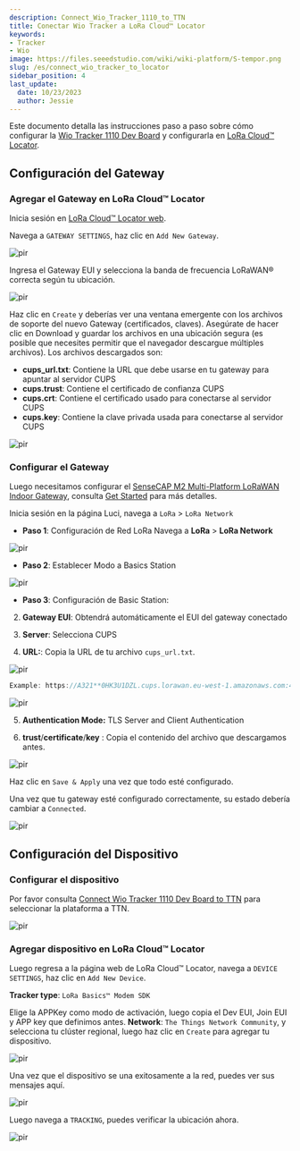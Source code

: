 ```yaml
---
description: Connect_Wio_Tracker_1110_to_TTN
title: Conectar Wio Tracker a LoRa Cloud™ Locator
keywords: 
- Tracker
- Wio
image: https://files.seeedstudio.com/wiki/wiki-platform/S-tempor.png
slug: /es/connect_wio_tracker_to_locator
sidebar_position: 4
last_update:
  date: 10/23/2023
  author: Jessie
---
```



Este documento detalla las instrucciones paso a paso sobre cómo configurar la [Wio Tracker 1110 Dev Board](https://www.seeedstudio.com/Wio-Tracker-1110-Dev-Board-p-5799.html) y configurarla en [LoRa Cloud™ Locator](https://locator.loracloud.com).

## Configuración del Gateway

### Agregar el Gateway en LoRa Cloud™ Locator

Inicia sesión en [LoRa Cloud™ Locator web](https://locator.loracloud.com).

Navega a `GATEWAY SETTINGS`, haz clic en `Add New Gateway`.

<p style={{textAlign: 'center'}}><img src="https://files.seeedstudio.com/wiki/SenseCAP/wio_tracker/gateway-locator.png" alt="pir" width={800} height="auto" /></p>

Ingresa el Gateway EUI y selecciona la banda de frecuencia LoRaWAN® correcta según tu ubicación.

<p style={{textAlign: 'center'}}><img src="https://files.seeedstudio.com/wiki/SenseCAP/wio_tracker/gateway-locator2.png" alt="pir" width={800} height="auto" /></p>

Haz clic en `Create` y deberías ver una ventana emergente con los archivos de soporte del nuevo Gateway (certificados, claves). Asegúrate de hacer clic en Download y guardar los archivos en una ubicación segura (es posible que necesites permitir que el navegador descargue múltiples archivos). Los archivos descargados son:

- **cups_url.txt**: Contiene la URL que debe usarse en tu gateway para apuntar al servidor CUPS
- **cups.trust**: Contiene el certificado de confianza CUPS
- **cups.crt**: Contiene el certificado usado para conectarse al servidor CUPS
- **cups.key**: Contiene la clave privada usada para conectarse al servidor CUPS

<p style={{textAlign: 'center'}}><img src="https://files.seeedstudio.com/wiki/SenseCAP/wio_tracker/gateway22.png" alt="pir" width={800} height="auto" /></p>

### Configurar el Gateway

Luego necesitamos configurar el [SenseCAP M2 Multi-Platform LoRaWAN Indoor Gateway](https://www.seeedstudio.com/SenseCAP-Multi-Platform-LoRaWAN-Indoor-Gateway-SX1302-EU868-p-5471.html), consulta [Get Started](https://wiki.seeedstudio.com/es/quick_start_with_M2_MP/) para más detalles.

Inicia sesión en la página Luci, navega a `LoRa` > `LoRa Network`

- **Paso 1**: Configuración de Red LoRa
Navega a **LoRa** > **LoRa Network**

<p style={{textAlign: 'center'}}><img src="https://files.seeedstudio.com/wiki/SenseCAP/wio_tracker/lora-network.png" alt="pir" width={800} height="auto" /></p>

- **Paso 2**: Establecer Modo a Basics Station

<p style={{textAlign: 'center'}}><img src="https://files.seeedstudio.com/wiki/SenseCAP/wio_tracker/basic-station.png" alt="pir" width={800} height="auto" /></p>

- **Paso 3**: Configuración de Basic Station:

2. **Gateway EUI**: Obtendrá automáticamente el EUI del gateway conectado

3. **Server**: Selecciona CUPS

4. **URL:**: Copia la URL de tu archivo `cups_url.txt`.

<p style={{textAlign: 'center'}}><img src="https://files.seeedstudio.com/wiki/SenseCAP/wio_tracker/cups-url.png" alt="pir" width={800} height="auto" /></p>

```cpp
Example: https://A321**0HK3U1DZL.cups.lorawan.eu-west-1.amazonaws.com:443
```

<p style={{textAlign: 'center'}}><img src="https://files.seeedstudio.com/wiki/SenseCAP/wio_tracker/server2.png" alt="pir" width={800} height="auto" /></p>

5. **Authentication Mode:** TLS Server and Client Authentication

6. **trust**/**certificate**/**key** : Copia el contenido del archivo que descargamos antes.

<p style={{textAlign: 'center'}}><img src="https://files.seeedstudio.com/wiki/SenseCAP/wio_tracker/certificates.png" alt="pir" width={800} height="auto" /></p>

Haz clic en `Save & Apply` una vez que todo esté configurado.

Una vez que tu gateway esté configurado correctamente, su estado debería cambiar a `Connected`.

<p style={{textAlign: 'center'}}><img src="https://files.seeedstudio.com/wiki/SenseCAP/wio_tracker/connected-locator.png" alt="pir" width={800} height="auto" /></p>

## Configuración del Dispositivo

### Configurar el dispositivo

Por favor consulta [Connect Wio Tracker 1110 Dev Board to TTN](https://wiki.seeedstudio.com/es/connect_wio_tracker_to_TTN/) para seleccionar la plataforma a TTN.

<p style={{textAlign: 'center'}}><img src="https://files.seeedstudio.com/wiki/SenseCAP/Tracker/tracker_appconfig.png" alt="pir" width={300} height="auto" /></p>

### Agregar dispositivo en LoRa Cloud™ Locator

Luego regresa a la página web de LoRa Cloud™ Locator, navega a `DEVICE SETTINGS`, haz clic en `Add New Device`.

**Tracker type**: `LoRa Basics™ Modem SDK`

Elige la APPKey como modo de activación, luego copia el Dev EUI, Join EUI y APP key que definimos antes.
**Network**: `The Things Network Community`, y selecciona tu clúster regional, luego haz clic en `Create` para agregar tu dispositivo.

<p style={{textAlign: 'center'}}><img src="https://files.seeedstudio.com/wiki/SenseCAP/wio_tracker/device-locator.png" alt="pir" width={800} height="auto" /></p>

Una vez que el dispositivo se una exitosamente a la red, puedes ver sus mensajes aquí.

<p style={{textAlign: 'center'}}><img src="https://files.seeedstudio.com/wiki/SenseCAP/wio_tracker/device-status.png" alt="pir" width={800} height="auto" /></p>

Luego navega a `TRACKING`, puedes verificar la ubicación ahora.

<p style={{textAlign: 'center'}}><img src="https://files.seeedstudio.com/wiki/SenseCAP/wio_tracker/tracking.png" alt="pir" width={800} height="auto" /></p>
